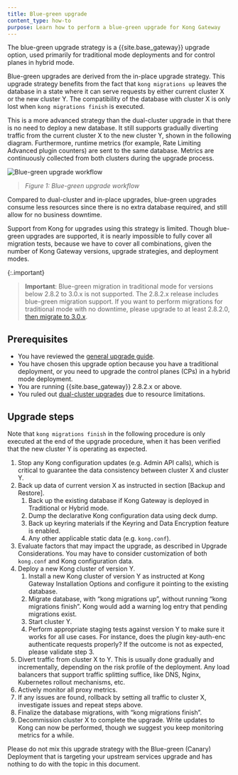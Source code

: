 ```yaml
---
title: Blue-green upgrade
content_type: how-to
purpose: Learn how to perform a blue-green upgrade for Kong Gateway
---
```


The blue-green upgrade strategy is a {{site.base_gateway}} upgrade option, used primarily for traditional mode deployments and for control planes in hybrid mode. 

Blue-green upgrades are derived from the in-place upgrade strategy. This upgrade strategy benefits from the fact that `kong migrations up` leaves the database in a state where it can serve requests by either current cluster X or the new cluster Y. The compatibility of the database with cluster X is only lost when `kong migrations finish` is executed.

This is a more advanced strategy than the dual-cluster upgrade in that there is no need to deploy a new database. It still supports gradually diverting traffic from the current cluster X to the new cluster Y, shown in the following diagram. Furthermore, runtime metrics (for example, Rate Limiting Advanced plugin counters) are sent to the same database. Metrics are continuously collected from both clusters during the upgrade process.

![Blue-green upgrade workflow](/assets/images/products/gateway/upgrade/blue-green-upgrade.png)

> _Figure 1: Blue-green upgrade workflow_

Compared to dual-cluster and in-place upgrades, blue-green upgrades consume less resources since there is no extra database required, and still allow for no business downtime.

Support from Kong for upgrades using this strategy is limited.
Though blue-green upgrades are supported, it is nearly impossible to fully cover all migration tests, because we have to cover all combinations, given the number of Kong Gateway versions, upgrade strategies, and deployment modes. 

{:.important}
> **Important**: Blue-green migration in traditional mode for versions below 2.8.2 to 3.0.x is not supported.
The 2.8.2.x release includes blue-green migration support. If you want
to perform migrations for traditional mode with no downtime, please upgrade to at least 2.8.2.0, [then migrate to 3.0.x](#migrate-db).

## Prerequisites

* You have reviewed the [general upgrade guide](/gateway/{{page.kong_version}}/upgrade/).
* You have chosen this upgrade option because you have a traditional deployment, or you need to upgrade the control planes (CPs)
in a hybrid mode deployment.
* You are running {{site.base_gateway}} 2.8.2.x or above.
* You ruled out [dual-cluster upgrades](/gateway/{{page.kong_version}}/upgrade/dual-cluster/) due to resource limitations.

## Upgrade steps

Note that `kong migrations finish` in the following procedure is only executed at the end of the upgrade procedure, when it has been verified that the new cluster Y is operating as expected.

1. Stop any Kong configuration updates (e.g. Admin API calls), which is critical to guarantee the data consistency between cluster X and cluster Y.
2. Back up data of current version X as instructed in section [Backup and Restore].
    1. Back up the existing database if Kong Gateway is deployed in Traditional or Hybrid mode.
    2. Dump the declarative Kong configuration data using deck dump.
    3. Back up keyring materials if the Keyring and Data Encryption feature is enabled.
    4. Any other applicable static data (e.g. `kong.conf`).
3. Evaluate factors that may impact the upgrade, as described in Upgrade Considerations. You may have to consider customization of both `kong.conf` and Kong configuration data.
4. Deploy a new Kong cluster of version Y.
    1. Install a new Kong cluster of version Y as instructed at Kong Gateway Installation Options and configure it pointing to the existing database.
    2. Migrate database, with “kong migrations up”, without running “kong migrations finish”. Kong would add a warning log entry that pending migrations exist. 
    3. Start cluster Y.
    4. Perform appropriate staging tests against version Y to make sure it works for all use cases. For instance, does the plugin key-auth-enc authenticate requests properly? If the outcome is not as expected, please validate step 3.
5. Divert traffic from cluster X to Y. This is usually done gradually and incrementally, depending on the risk profile of the deployment.  Any load balancers that support traffic splitting suffice, like DNS, Nginx, Kubernetes rollout mechanisms, etc.
6. Actively monitor all proxy metrics.
7. If any issues are found, rollback by setting all traffic to cluster X, investigate issues and repeat steps above.
8. Finalize the database migrations, with “kong migrations finish”.
9. Decommission cluster X to complete the upgrade. Write updates to Kong can now be performed, though we suggest you keep monitoring metrics for a while.

Please do not mix this upgrade strategy with the Blue-green (Canary) Deployment that is targeting your upstream services upgrade and has nothing to do with the topic in this document.